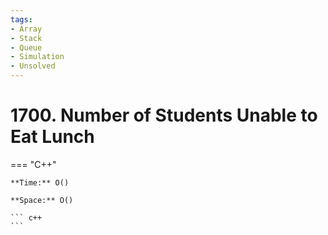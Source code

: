 ```yaml
---
tags:
- Array
- Stack
- Queue
- Simulation
- Unsolved
---
```



# 1700. Number of Students Unable to Eat Lunch

=== "C++"

    **Time:** O()

    **Space:** O()

    ``` c++
    ```